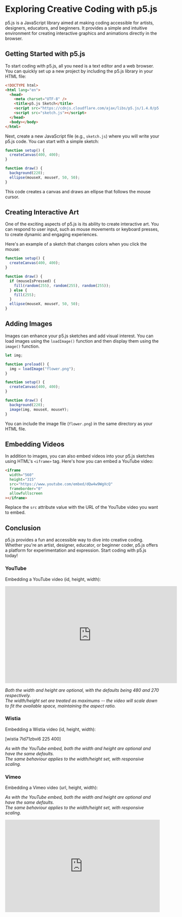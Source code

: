 # Exploring Creative Coding with p5.js

p5.js is a JavaScript library aimed at making coding accessible for artists, designers, educators, and beginners. It provides a simple and intuitive environment for creating interactive graphics and animations directly in the browser.

## Getting Started with p5.js

To start coding with p5.js, all you need is a text editor and a web browser. You can quickly set up a new project by including the p5.js library in your HTML file:

```html
<!DOCTYPE html>
<html lang="en">
  <head>
    <meta charset="UTF-8" />
    <title>p5.js Sketch</title>
    <script src="https://cdnjs.cloudflare.com/ajax/libs/p5.js/1.4.0/p5.js"></script>
    <script src="sketch.js"></script>
  </head>
  <body></body>
</html>
```

Next, create a new JavaScript file (e.g., `sketch.js`) where you will write your p5.js code. You can start with a simple sketch:

```javascript
function setup() {
  createCanvas(400, 400);
}

function draw() {
  background(220);
  ellipse(mouseX, mouseY, 50, 50);
}
```

This code creates a canvas and draws an ellipse that follows the mouse cursor.

## Creating Interactive Art

One of the exciting aspects of p5.js is its ability to create interactive art. You can respond to user input, such as mouse movements or keyboard presses, to create dynamic and engaging experiences.

Here's an example of a sketch that changes colors when you click the mouse:

```javascript
function setup() {
  createCanvas(400, 400);
}

function draw() {
  if (mouseIsPressed) {
    fill(random(255), random(255), random(255));
  } else {
    fill(255);
  }
  ellipse(mouseX, mouseY, 50, 50);
}
```

## Adding Images

Images can enhance your p5.js sketches and add visual interest. You can load images using the `loadImage()` function and then display them using the `image()` function.

```javascript
let img;

function preload() {
  img = loadImage("flower.png");
}

function setup() {
  createCanvas(400, 400);
}

function draw() {
  background(220);
  image(img, mouseX, mouseY);
}
```

You can include the image file (`flower.png`) in the same directory as your HTML file.

## Embedding Videos

In addition to images, you can also embed videos into your p5.js sketches using HTML's `<iframe>` tag. Here's how you can embed a YouTube video:

```html
<iframe
  width="560"
  height="315"
  src="https://www.youtube.com/embed/dQw4w9WgXcQ"
  frameborder="0"
  allowfullscreen
></iframe>
```

Replace the `src` attribute value with the URL of the YouTube video you want to embed.

## Conclusion

p5.js provides a fun and accessible way to dive into creative coding. Whether you're an artist, designer, educator, or beginner coder, p5.js offers a platform for experimentation and expression. Start coding with p5.js today!

### YouTube

Embedding a YouTube video (id, height, width):

<iframe width="560" height="315" src="https://www.youtube.com/embed/CGIEjak1xfs?si=E1w2KWZjgQCWd-tI" title="YouTube video player" frameborder="0" allow="accelerometer; autoplay; clipboard-write; encrypted-media; gyroscope; picture-in-picture; web-share" referrerpolicy="strict-origin-when-cross-origin" allowfullscreen></iframe>

_Both the width and height are optional, with the defaults being 480 and 270 respectively._\
_The width/height set are treated as maximums -- the video will scale down to fit the available space, maintaining the aspect ratio._

### Wistia

Embedding a Wistia video (id, height, width):

[wistia 7ld71zbvi6 225 400]

_As with the YouTube embed, both the width and height are optional and have the same defaults._\
_The same behaviour applies to the width/height set, with responsive scaling._

### Vimeo

Embedding a Vimeo video (url, height, width):

_As with the YouTube embed, both the width and height are optional and have the same defaults._\
_The same behaviour applies to the width/height set, with responsive scaling._

<iframe height="300" style="width: 100%;" scrolling="no" title="No text duplication slice &amp; offset (SVG filter magic 🪄)" src="https://codepen.io/thebabydino/embed/RwmPZVR?default-tab=html%2Cresult&theme-id=dark" frameborder="no" loading="lazy" allowtransparency="true" allowfullscreen="true">
  See the Pen <a href="https://codepen.io/thebabydino/pen/RwmPZVR">
  No text duplication slice &amp; offset (SVG filter magic 🪄)</a> by Ana Tudor (<a href="https://codepen.io/thebabydino">@thebabydino</a>)
  on <a href="https://codepen.io">CodePen</a>.
</iframe>
